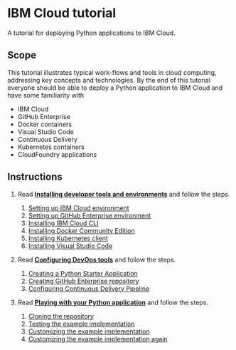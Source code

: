 # IBM Cloud tutorial

A tutorial for deploying Python applications to IBM Cloud.

## Scope

This tutorial illustrates typical work-flows and tools in cloud computing, addressing key concepts
and technologies.
By the end of this tutorial everyone should be able to deploy a Python application to IBM Cloud
and have some familiarity with

* IBM Cloud
* GitHub Enterprise
* Docker containers
* Visual Studio Code
* Continuous Delivery
* Kubernetes containers
* CloudFoundry applications

## Instructions

1. Read [**Installing developer tools and environments**](0-INSTALL.md) and follow the steps.
    1. [Setting up IBM Cloud environment](0-INSTALL.md#setting-up-ibm-cloud-environment)
    1. [Setting up GitHub Enterprise environment](0-INSTALL.md#setting-up-github-enterprise-environment)
    1. [Installing IBM Cloud CLI](0-INSTALL.md#installing-ibm-cloud-cli)
    1. [Installing Docker Community Edition](0-INSTALL.md#installing-docker-community-edition)
    1. [Installing Kubernetes client](0-INSTALL.md#installing-kubernetes-client)
    1. [Installing Visual Studio Code](0-INSTALL.md#installing-visual-studio-code)

1. Read [**Configuring DevOps tools**](1-CONFIGURE.md) and follow the steps.
    1. [Creating a Python Starter Application](1-CONFIGURE.md#creating-a-python-starter-application)
    1. [Creating GitHub Enterprise repository](1-CONFIGURE.md#creating-github-enterprise-repository)
    1. [Configuring Continuous Delivery Pipeline](1-CONFIGURE.md#configuring-continuous-delivery-pipeline)

1. Read [**Playing with your Python application**](2-PLAY.md) and follow the steps.
    1. [Cloning the repository](2-PLAY.md#cloning-the-repository)
    1. [Testing the example implementation](2-PLAY.md#testing-the-example-implementation)
    1. [Customizing the example implementation](2-PLAY.md#customizing-the-example-implementation)
    1. [Customizing the example implementation again](2-PLAY.md#customizing-the-example-implementation-again)